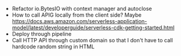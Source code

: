 * Refactor io.BytesIO with context manager and autoclose
* How to call APIG locally from the client side? Maybe https://docs.aws.amazon.com/serverless-application-model/latest/developerguide/serverless-cdk-getting-started.html
* Deploy through pipeline
* Call HTTP API through custom domain so that I don't have to call hardcode random string in HTML

